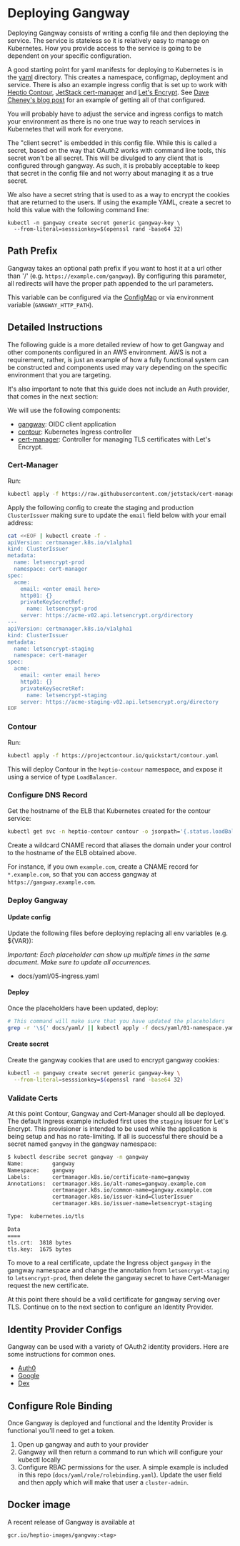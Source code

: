 # Deploying Gangway

Deploying Gangway consists of writing a config file and then deploying the service.
The service is stateless so it is relatively easy to manage on Kubernetes.
How you provide access to the service is going to be dependent on your specific configuration.

A good starting point for yaml manifests for deploying to Kubernetes is in the [yaml](./yaml) directory.
This creates a namespace, configmap, deployment and service.
There is also an example ingress config that is set up to work with [Heptio Contour](https://github.com/heptio/contour), [JetStack cert-manager](https://github.com/jetstack/cert-manager) and [Let's Encrypt](https://letsencrypt.org/).
See [Dave Cheney's blog post](https://blog.heptio.com/how-to-deploy-web-applications-on-kubernetes-with-heptio-contour-and-lets-encrypt-d58efbad9f56) for an example of getting all of that configured.

You will probably have to adjust the service and ingress configs to match your environment as there is no one true way to reach services in Kubernetes that will work for everyone.

The "client secret" is embedded in this config file.
While this is called a secret, based on the way that OAuth2 works with command line tools, this secret won't be all secret.
This will be divulged to any client that is configured through gangway.
As such, it is probably acceptable to keep that secret in the config file and not worry about managing it as a true secret.

We also have a secret string that is used to as a way to encrypt the cookies that are returned to the users.
If using the example YAML, create a secret to hold this value with the following command line:

```
kubectl -n gangway create secret generic gangway-key \
  --from-literal=sesssionkey=$(openssl rand -base64 32)
```

## Path Prefix

Gangway takes an optional path prefix if you want to host it at a url other than '/' (e.g. `https://example.com/gangway`).
By configuring this parameter, all redirects will have the proper path appended to the url parameters.

This variable can be configured via the [ConfigMap](https://github.com/heptiolabs/gangway/blob/master/docs/yaml/02-config.yaml#L81) or via environment variable (`GANGWAY_HTTP_PATH`).

## Detailed Instructions

The following guide is a more detailed review of how to get Gangway and other components configured in an AWS environment.
AWS is not a requirement, rather, is just an example of how a fully functional system can be constructed and components used may vary depending on the specific environment that you are targeting.

It's also important to note that this guide does not include an Auth provider, that comes in the next section:

We will use the following components:

- [gangway](https://github.com/heptiolabs/gangway): OIDC client application
- [contour](https://github.com/projectcontour/contour): Kubernetes Ingress controller
- [cert-manager](https://github.com/jetstack/cert-manager): Controller for managing TLS certificates with Let's Encrypt.

### Cert-Manager

Run:

```sh
kubectl apply -f https://raw.githubusercontent.com/jetstack/cert-manager/v0.4.1/contrib/manifests/cert-manager/with-rbac.yaml
```

Apply the following config to create the staging and production `ClusterIssuer` making sure to update the `email` field below with your email address:

```sh
cat <<EOF | kubectl create -f - 
apiVersion: certmanager.k8s.io/v1alpha1
kind: ClusterIssuer
metadata:
  name: letsencrypt-prod
  namespace: cert-manager
spec:
  acme:
    email: <enter email here>
    http01: {}
    privateKeySecretRef:
      name: letsencrypt-prod
    server: https://acme-v02.api.letsencrypt.org/directory
---
apiVersion: certmanager.k8s.io/v1alpha1
kind: ClusterIssuer
metadata:
  name: letsencrypt-staging
  namespace: cert-manager
spec:
  acme:
    email: <enter email here>
    http01: {}
    privateKeySecretRef:
      name: letsencrypt-staging
    server: https://acme-staging-v02.api.letsencrypt.org/directory
EOF
```

### Contour

Run:

```sh
kubectl apply -f https://projectcontour.io/quickstart/contour.yaml
```

This will deploy Contour in the `heptio-contour` namespace, and expose it using a service of type `LoadBalancer`.

### Configure DNS Record

Get the hostname of the ELB that Kubernetes created for the contour service:

```sh
kubectl get svc -n heptio-contour contour -o jsonpath='{.status.loadBalancer.ingress[0].hostname}'
```

Create a wildcard CNAME record that aliases the domain under your control to the hostname of the ELB obtained above. 

For instance, if you own `example.com`, create a CNAME record for `*.example.com`, so that you can access gangway at `https://gangway.example.com`.

### Deploy Gangway

#### Update config

Update the following files before deploying replacing all env variables (e.g. ${VAR}):

*Important: Each placeholder can show up multiple times in the same document. Make sure to update all occurrences.*

- docs/yaml/05-ingress.yaml

#### Deploy

Once the placeholders have been updated, deploy:

```sh
# This command will make sure that you have updated the placeholders
grep -r '\${' docs/yaml/ || kubectl apply -f docs/yaml/01-namespace.yaml -f 03-deployment.yaml -f 04-service.yaml -f 05-ingress.yaml
```

#### Create secret

Create the gangway cookies that are used to encrypt gangway cookies:

```sh
kubectl -n gangway create secret generic gangway-key \
  --from-literal=sesssionkey=$(openssl rand -base64 32)
```

### Validate Certs

At this point Contour, Gangway and Cert-Manager should all be deployed.
The default Ingress example included first uses the `staging` issuer for Let's Encrypt.
This provisioner is intended to be used while the application is being setup and has no rate-limiting.
If all is successful there should be a secret named `gangway` in the gangway namespace:

```sh
$ kubectl describe secret gangway -n gangway
Name:         gangway
Namespace:    gangway
Labels:       certmanager.k8s.io/certificate-name=gangway
Annotations:  certmanager.k8s.io/alt-names=gangway.example.com
              certmanager.k8s.io/common-name=gangway.example.com
              certmanager.k8s.io/issuer-kind=ClusterIssuer
              certmanager.k8s.io/issuer-name=letsencrypt-staging

Type:  kubernetes.io/tls

Data
====
tls.crt:  3818 bytes
tls.key:  1675 bytes
```

To move to a real certificate, update the Ingress object `gangway` in the gangway namespace and change the annotation from `letsencrypt-staging` to `letsencrypt-prod`, then delete the gangway secret to have Cert-Manager request the new certificate.

At this point there should be a valid certificate for gangway serving over TLS.
Continue on to the next section to configure an Identity Provider.

## Identity Provider Configs

Gangway can be used with a variety of OAuth2 identity providers.
Here are some instructions for common ones.

* [Auth0](auth0.md)
* [Google](google.md)
* [Dex](dex.md)

## Configure Role Binding

Once Gangway is deployed and functional and the Identity Provider is functional you'll need to get a token.

1. Open up gangway and auth to your provider
2. Gangway will then return a command to run which will configure your kubectl locally
3. Configure RBAC permissions for the user. A simple example is included in this repo (`docs/yaml/role/rolebinding.yaml`). Update the user field and then apply which will make that user a `cluster-admin`.

## Docker image

A recent release of Gangway is available at

```
gcr.io/heptio-images/gangway:<tag>
```
